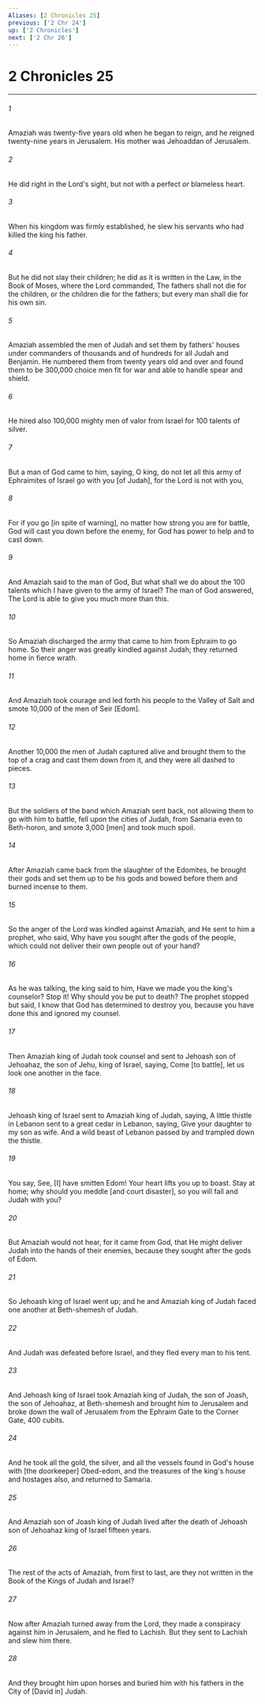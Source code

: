```yaml
---
Aliases: [2 Chronicles 25]
previous: ['2 Chr 24']
up: ['2 Chronicles']
next: ['2 Chr 26']
---
```

# 2 Chronicles 25

***














###### 1 






Amaziah was twenty-five years old when he began to reign, and he reigned twenty-nine years in Jerusalem. His mother was Jehoaddan of Jerusalem. 













###### 2 






He did right in the Lord's sight, but not with a perfect _or_ blameless heart. 













###### 3 






When his kingdom was firmly established, he slew his servants who had killed the king his father. 













###### 4 






But he did not slay their children; he did as it is written in the Law, in the Book of Moses, where the Lord commanded, The fathers shall not die for the children, or the children die for the fathers; but every man shall die for his own sin. 













###### 5 






Amaziah assembled the men of Judah and set them by fathers' houses under commanders of thousands and of hundreds for all Judah and Benjamin. He numbered them from twenty years old and over and found them to be 300,000 choice men fit for war and able to handle spear and shield. 













###### 6 






He hired also 100,000 mighty men of valor from Israel for 100 talents of silver. 













###### 7 






But a man of God came to him, saying, O king, do not let all this army of Ephraimites of Israel go with you [of Judah], for the Lord is not with you, 













###### 8 






For if you go [in spite of warning], no matter how strong you are for battle, God will cast you down before the enemy, for God has power to help and to cast down. 













###### 9 






And Amaziah said to the man of God, But what shall we do about the 100 talents which I have given to the army of Israel? The man of God answered, The Lord is able to give you much more than this. 













###### 10 






So Amaziah discharged the army that came to him from Ephraim to go home. So their anger was greatly kindled against Judah; they returned home in fierce wrath. 













###### 11 






And Amaziah took courage and led forth his people to the Valley of Salt and smote 10,000 of the men of Seir [Edom]. 













###### 12 






Another 10,000 the men of Judah captured alive and brought them to the top of a crag and cast them down from it, and they were all dashed to pieces. 













###### 13 






But the soldiers of the band which Amaziah sent back, not allowing them to go with him to battle, fell upon the cities of Judah, from Samaria even to Beth-horon, and smote 3,000 [men] and took much spoil. 













###### 14 






After Amaziah came back from the slaughter of the Edomites, he brought their gods and set them up to be his gods and bowed before them and burned incense to them. 













###### 15 






So the anger of the Lord was kindled against Amaziah, and He sent to him a prophet, who said, Why have you sought after the gods of the people, which could not deliver their own people out of your hand? 













###### 16 






As he was talking, the king said to him, Have we made you the king's counselor? Stop it! Why should you be put to death? The prophet stopped but said, I know that God has determined to destroy you, because you have done this and ignored my counsel. 













###### 17 






Then Amaziah king of Judah took counsel and sent to Jehoash son of Jehoahaz, the son of Jehu, king of Israel, saying, Come [to battle], let us look one another in the face. 













###### 18 






Jehoash king of Israel sent to Amaziah king of Judah, saying, A little thistle in Lebanon sent to a great cedar in Lebanon, saying, Give your daughter to my son as wife. And a wild beast of Lebanon passed by and trampled down the thistle. 













###### 19 






You say, See, [I] have smitten Edom! Your heart lifts you up to boast. Stay at home; why should you meddle [and court disaster], so you will fall and Judah with you? 













###### 20 






But Amaziah would not hear, for it came from God, that He might deliver Judah into the hands of their enemies, because they sought after the gods of Edom. 













###### 21 






So Jehoash king of Israel went up; and he and Amaziah king of Judah faced one another at Beth-shemesh of Judah. 













###### 22 






And Judah was defeated before Israel, and they fled every man to his tent. 













###### 23 






And Jehoash king of Israel took Amaziah king of Judah, the son of Joash, the son of Jehoahaz, at Beth-shemesh and brought him to Jerusalem and broke down the wall of Jerusalem from the Ephraim Gate to the Corner Gate, 400 cubits. 













###### 24 






And he took all the gold, the silver, and all the vessels found in God's house with [the doorkeeper] Obed-edom, and the treasures of the king's house and hostages also, and returned to Samaria. 













###### 25 






And Amaziah son of Joash king of Judah lived after the death of Jehoash son of Jehoahaz king of Israel fifteen years. 













###### 26 






The rest of the acts of Amaziah, from first to last, are they not written in the Book of the Kings of Judah and Israel? 













###### 27 






Now after Amaziah turned away from the Lord, they made a conspiracy against him in Jerusalem, and he fled to Lachish. But they sent to Lachish and slew him there. 













###### 28 






And they brought him upon horses and buried him with his fathers in the City of [David in] Judah.
